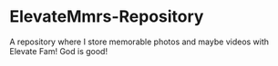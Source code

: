 # ElevateMmrs-Repository
A repository where I store memorable photos and maybe videos with Elevate Fam! God is good!
